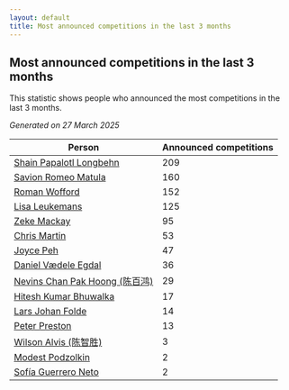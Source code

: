 ```yaml
---
layout: default
title: Most announced competitions in the last 3 months
---
```

## Most announced competitions in the last 3 months
This statistic shows people who announced the most competitions in the last 3 months.

*Generated on 27 March 2025*

| Person | Announced competitions |
| --- | --- |
| [Shain Papalotl Longbehn](https://www.worldcubeassociation.org/persons/2020LONG05) | 209 |
| [Savion Romeo Matula](https://www.worldcubeassociation.org/persons/2019MATU03) | 160 |
| [Roman Wofford](https://www.worldcubeassociation.org/persons/2017WOFF01) | 152 |
| [Lisa Leukemans](https://www.worldcubeassociation.org/persons/2021LEUK01) | 125 |
| [Zeke Mackay](https://www.worldcubeassociation.org/persons/2015MACK06) | 95 |
| [Chris Martin](https://www.worldcubeassociation.org/persons/2013MART03) | 53 |
| [Joyce Peh](https://www.worldcubeassociation.org/persons/2017PEHJ01) | 47 |
| [Daniel Vædele Egdal](https://www.worldcubeassociation.org/persons/2013EGDA01) | 36 |
| [Nevins Chan Pak Hoong (陈百鸿)](https://www.worldcubeassociation.org/persons/2010CHAN20) | 29 |
| [Hitesh Kumar Bhuwalka](https://www.worldcubeassociation.org/persons/2022BHUW01) | 17 |
| [Lars Johan Folde](https://www.worldcubeassociation.org/persons/2018FOLD01) | 14 |
| [Peter Preston](https://www.worldcubeassociation.org/persons/2017PRES02) | 13 |
| [Wilson Alvis (陈智胜)](https://www.worldcubeassociation.org/persons/2011ALVI01) | 3 |
| [Modest Podzolkin](https://www.worldcubeassociation.org/persons/2017PODZ01) | 2 |
| [Sofía Guerrero Neto](https://www.worldcubeassociation.org/persons/2017NETO02) | 2 |
